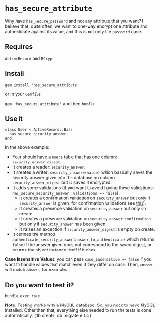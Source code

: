 `has_secure_attribute`
======================

Why have `has_secure_password` and not any attribute that you want? I believe that, quite often, we want to one-way encrypt one attribute and authenticate against its value, and this is not only the `password` case.

Requires
--------

`ActiveRecord` and `BCrypt`

Install
-------

`gem install 'has_secure_attribute'`

or in your `Gemfile`

`gem 'has_secure_attribute'` and then `bundle`

Use it
------

    class User < ActiveRecord::Base
      has_secure_security_answer
    end

In the above example:

* Your should have a `users` table that has one column: `security_answer_digest`.
* It creates a reader: `security_answer`.
* It creates a writer: `security_answer=(value)` which basically saves the security answer given into the database on column `security_answer_digest` but is saves it encrypted.
* It adds some validations (if you want to avoid having these validations: `has_secure_security_answer :validations => false`).
  * It creates a confirmation validation on `security_answer` but only if `security_answer` is given (for confirmation validations see [this](http://http://guides.rubyonrails.org/active_record_validations.html#confirmation)).
  * It creates a presence validation on `security_answer` but only on create.
  * It creates a presence validation on `security_answer_confirmation` but only if `security_answer` has been given.
  * It raises an exception if `security_answer_digest` is empty on create.
* It defines the method `authenticate_security_answer(answer_to_authenticate)` which returns `false` if the answer given does not correspond to the saved digest, or returns the object instance itself if it does.

__Case Insensitive Values__: you can pass `case_insensitive => false` if you want to handle values that match even if they differ on case. Then, `answer` will match `Answer`, for example.

Do you want to test it?
------------------------

`bundle exec rake`

__Note:__ Testing works with a MySQL database. So, you need to have MySQL installed. Other than that, everything else needed to run the tests is done automatically. (db create, db migrate e.t.c.)


